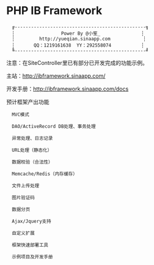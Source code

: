 PHP IB Framework
===========

      ╔------------------------------------------------╗
      ┆                 Power By @小笙_               ┆
      ┆         http://yueqian.sinaapp.com            ┆
      ┆       QQ：1219161638  YY：292558074           ┆
      ╚------------------------------------------------╝

注意：在SiteController里已有部分已开发完成的功能示例。      



主站：http://ibframework.sinaapp.com/

开发手册：http://ibframework.sinaapp.com/docs



预计框架产出功能

      MVC模式
      
      DAO/ActiveRecord DB处理、事务处理
      
      异常处理、日志记录
      
      URL处理（静态化）
      
      数据校验（合法性）
      
      Memcache/Redis（内存缓存）
      
      文件上传处理
      
      图片验证码
      
      数据分页
      
      Ajax/Jquery支持
      
      自定义扩展
      
      框架快速部署工具
      
      示例项目及开发手册
